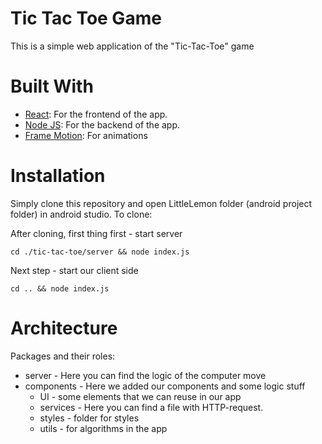 # Tic Tac Toe Game
This is a simple web application of the "Tic-Tac-Toe" game

# Built With
* [React](https://react.dev/): For the frontend of the app.
* [Node JS](https://nodejs.org/en): For the backend of the app.
* [Frame Motion](https://www.framer.com/motion/): For animations

# Installation
Simply clone this repository and open LittleLemon folder (android project folder) in android studio. To clone:

After cloning, first thing first - start server
```
cd ./tic-tac-toe/server && node index.js
```
Next step - start our client side
```
cd .. && node index.js
```

# Architecture
Packages and their roles:

* server - Here you can find the logic of the computer move
* components - Here we added our components and some logic stuff
  * UI - some elements that we can reuse in our app
  * services - Here you can find a file with HTTP-request.
  * styles - folder for styles 
  * utils - for algorithms in the app
